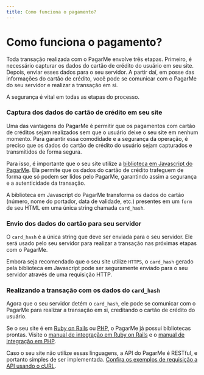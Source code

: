 ```yaml
---
title: Como funciona o pagamento?
---
```


# Como funciona o pagamento?

Toda transação realizada com o PagarMe envolve três etapas. Primeiro, é necessário capturar os dados do cartão de crédito do usuário em seu site. Depois, enviar esses dados para o seu servidor. A partir daí, em posse das informações do cartão de crédito, você pode se comunicar com o PagarMe do seu servidor e realizar a transação em si.

A segurança é vital em todas as etapas do processo.

### Captura dos dados do cartão de crédito em seu site

Uma das vantagens do PagarMe é permitir que os pagamentos com cartão de créditos sejam realizados sem que o usuário deixe o seu site em nenhum momento. Para garantir essa comodidade e a segurança da operação, é preciso que os dados do cartão de crédito do usuário sejam capturados e transmitidos de forma segura.

Para isso, é importante que o seu site utilize a [biblioteca em Javascript do PagarMe](/apis/javascript). Ela permite que os dados do cartão de crédito trafeguem de forma que só podem ser lidos pelo PagarMe, garantindo assim a segurança e a autenticidade da transação.

A biblioteca em Javascript do PagarMe transforma os dados do cartão (número, nome do portador, data de validade, etc.) presentes em um `form` de seu HTML em uma única string chamada `card_hash`.

### Envio dos dados do cartão para seu servidor

O `card_hash` é a única string que deve ser enviada para o seu servidor. Ele será usado pelo seu servidor para realizar a transação nas próximas etapas com o PagarMe.

Embora seja recomendado que o seu site utilize `HTTPS`, o `card_hash` gerado pela biblioteca em Javascript pode ser seguramente enviado para o seu servidor através de uma requisição HTTP.

### Realizando a transação com os dados do `card_hash`

Agora que o seu servidor detém o `card_hash`, ele pode se comunicar com o PagarMe para realizar a transação em si, creditando o cartão de crédito do usuário.

Se o seu site é em [Ruby on Rails](http://rubyonrails.org) ou [PHP](http://php.net), o PagarMe já possui bibliotecas prontas. Visite o [manual de integração em Ruby on Rails](/apis/ruby) e o [manual de integração em PHP](/apis/php).

Caso o seu site não utilize essas linguagens, a API do PagarMe é RESTful, e portanto simples de ser implementada. [Confira os exemplos de requisição a API usando o cURL](/restful-api/examples).
